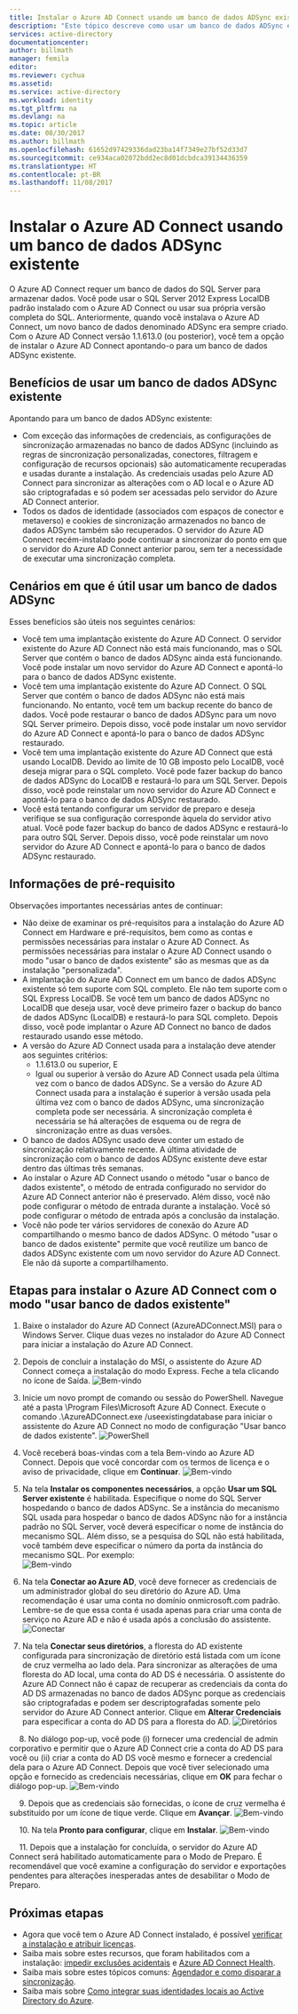 ```yaml
---
title: Instalar o Azure AD Connect usando um banco de dados ADSync existente | Microsoft Docs
description: "Este tópico descreve como usar um banco de dados ADSync existente."
services: active-directory
documentationcenter: 
author: billmath
manager: femila
editor: 
ms.reviewer: cychua
ms.assetid: 
ms.service: active-directory
ms.workload: identity
ms.tgt_pltfrm: na
ms.devlang: na
ms.topic: article
ms.date: 08/30/2017
ms.author: billmath
ms.openlocfilehash: 61652d97429336dad23ba14f7349e27bf52d33d7
ms.sourcegitcommit: ce934aca02072bdd2ec8d01dcbdca39134436359
ms.translationtype: HT
ms.contentlocale: pt-BR
ms.lasthandoff: 11/08/2017
---
```

# <a name="install-azure-ad-connect-using-an-existing-adsync-database"></a>Instalar o Azure AD Connect usando um banco de dados ADSync existente
O Azure AD Connect requer um banco de dados do SQL Server para armazenar dados. Você pode usar o SQL Server 2012 Express LocalDB padrão instalado com o Azure AD Connect ou usar sua própria versão completa do SQL. Anteriormente, quando você instalava o Azure AD Connect, um novo banco de dados denominado ADSync era sempre criado. Com o Azure AD Connect versão 1.1.613.0 (ou posterior), você tem a opção de instalar o Azure AD Connect apontando-o para um banco de dados ADSync existente.

## <a name="benefits-of-using-an-existing-adsync-database"></a>Benefícios de usar um banco de dados ADSync existente
Apontando para um banco de dados ADSync existente:

- Com exceção das informações de credenciais, as configurações de sincronização armazenadas no banco de dados ADSync (incluindo as regras de sincronização personalizadas, conectores, filtragem e configuração de recursos opcionais) são automaticamente recuperadas e usadas durante a instalação. As credenciais usadas pelo Azure AD Connect para sincronizar as alterações com o AD local e o Azure AD são criptografadas e só podem ser acessadas pelo servidor do Azure AD Connect anterior.
- Todos os dados de identidade (associados com espaços de conector e metaverso) e cookies de sincronização armazenados no banco de dados ADSync também são recuperados. O servidor do Azure AD Connect recém-instalado pode continuar a sincronizar do ponto em que o servidor do Azure AD Connect anterior parou, sem ter a necessidade de executar uma sincronização completa.

## <a name="scenarios-where-using-an-existing-adsync-database-is-beneficial"></a>Cenários em que é útil usar um banco de dados ADSync
Esses benefícios são úteis nos seguintes cenários:


- Você tem uma implantação existente do Azure AD Connect. O servidor existente do Azure AD Connect não está mais funcionando, mas o SQL Server que contém o banco de dados ADSync ainda está funcionando. Você pode instalar um novo servidor do Azure AD Connect e apontá-lo para o banco de dados ADSync existente. 
- Você tem uma implantação existente do Azure AD Connect. O SQL Server que contém o banco de dados ADSync não está mais funcionando. No entanto, você tem um backup recente do banco de dados. Você pode restaurar o banco de dados ADSync para um novo SQL Server primeiro. Depois disso, você pode instalar um novo servidor do Azure AD Connect e apontá-lo para o banco de dados ADSync restaurado.
- Você tem uma implantação existente do Azure AD Connect que está usando LocalDB. Devido ao limite de 10 GB imposto pelo LocalDB, você deseja migrar para o SQL completo. Você pode fazer backup do banco de dados ADSync do LocalDB e restaurá-lo para um SQL Server. Depois disso, você pode reinstalar um novo servidor do Azure AD Connect e apontá-lo para o banco de dados ADSync restaurado.
- Você está tentando configurar um servidor de preparo e deseja verifique se sua configuração corresponde àquela do servidor ativo atual. Você pode fazer backup do banco de dados ADSync e restaurá-lo para outro SQL Server. Depois disso, você pode reinstalar um novo servidor do Azure AD Connect e apontá-lo para o banco de dados ADSync restaurado.

## <a name="prerequisite-information"></a>Informações de pré-requisito

Observações importantes necessárias antes de continuar:

- Não deixe de examinar os pré-requisitos para a instalação do Azure AD Connect em Hardware e pré-requisitos, bem como as contas e permissões necessárias para instalar o Azure AD Connect. As permissões necessárias para instalar o Azure AD Connect usando o modo "usar o banco de dados existente" são as mesmas que as da instalação "personalizada".
- A implantação do Azure AD Connect em um banco de dados ADSync existente só tem suporte com SQL completo. Ele não tem suporte com o SQL Express LocalDB. Se você tem um banco de dados ADSync no LocalDB que deseja usar, você deve primeiro fazer o backup do banco de dados ADSync (LocalDB) e restaurá-lo para SQL completo. Depois disso, você pode implantar o Azure AD Connect no banco de dados restaurado usando esse método.
- A versão do Azure AD Connect usada para a instalação deve atender aos seguintes critérios:
    - 1.1.613.0 ou superior, E
    - Igual ou superior à versão do Azure AD Connect usada pela última vez com o banco de dados ADSync. Se a versão do Azure AD Connect usada para a instalação é superior à versão usada pela última vez com o banco de dados ADSync, uma sincronização completa pode ser necessária.  A sincronização completa é necessária se há alterações de esquema ou de regra de sincronização entre as duas versões. 
- O banco de dados ADSync usado deve conter um estado de sincronização relativamente recente. A última atividade de sincronização com o banco de dados ADSync existente deve estar dentro das últimas três semanas.
- Ao instalar o Azure AD Connect usando o método "usar o banco de dados existente", o método de entrada configurado no servidor do Azure AD Connect anterior não é preservado. Além disso, você não pode configurar o método de entrada durante a instalação. Você só pode configurar o método de entrada após a conclusão da instalação.
- Você não pode ter vários servidores de conexão do Azure AD compartilhando o mesmo banco de dados ADSync. O método "usar o banco de dados existente" permite que você reutilize um banco de dados ADSync existente com um novo servidor do Azure AD Connect. Ele não dá suporte a compartilhamento.

## <a name="steps-to-install-azure-ad-connect-with-use-existing-database-mode"></a>Etapas para instalar o Azure AD Connect com o modo "usar banco de dados existente"
1.  Baixe o instalador do Azure AD Connect (AzureADConnect.MSI) para o Windows Server. Clique duas vezes no instalador do Azure AD Connect para iniciar a instalação do Azure AD Connect.
2.  Depois de concluir a instalação do MSI, o assistente do Azure AD Connect começa a instalação do modo Express. Feche a tela clicando no ícone de Saída.
![Bem-vindo](media/active-directory-aadconnect-existing-database/db1.png)
3.  Inicie um novo prompt de comando ou sessão do PowerShell. Navegue até a pasta <drive>\Program Files\Microsoft Azure AD Connect. Execute o comando .\AzureADConnect.exe /useexistingdatabase para iniciar o assistente do Azure AD Connect no modo de configuração "Usar banco de dados existente".
![PowerShell](media/active-directory-aadconnect-existing-database/db2.png)
4.  Você receberá boas-vindas com a tela Bem-vindo ao Azure AD Connect. Depois que você concordar com os termos de licença e o aviso de privacidade, clique em **Continuar**.
![Bem-vindo](media/active-directory-aadconnect-existing-database/db3.png)
5.  Na tela **Instalar os componentes necessários**, a opção **Usar um SQL Server existente** é habilitada. Especifique o nome do SQL Server hospedando o banco de dados ADSync. Se a instância do mecanismo SQL usada para hospedar o banco de dados ADSync não for a instância padrão no SQL Server, você deverá especificar o nome de instância do mecanismo SQL. Além disso, se a pesquisa do SQL não está habilitada, você também deve especificar o número da porta da instância do mecanismo SQL. Por exemplo:         
![Bem-vindo](media/active-directory-aadconnect-existing-database/db4.png)           

6.  Na tela **Conectar ao Azure AD**, você deve fornecer as credenciais de um administrador global do seu diretório do Azure AD. Uma recomendação é usar uma conta no domínio onmicrosoft.com padrão. Lembre-se de que essa conta é usada apenas para criar uma conta de serviço no Azure AD e não é usada após a conclusão do assistente.
![Conectar](media/active-directory-aadconnect-existing-database/db5.png)
 
7.  Na tela **Conectar seus diretórios**, a floresta do AD existente configurada para sincronização de diretório está listada com um ícone de cruz vermelha ao lado dela. Para sincronizar as alterações de uma floresta do AD local, uma conta do AD DS é necessária. O assistente do Azure AD Connect não é capaz de recuperar as credenciais da conta do AD DS armazenadas no banco de dados ADSync porque as credenciais são criptografadas e podem ser descriptografadas somente pelo servidor do Azure AD Connect anterior. Clique em **Alterar Credenciais** para especificar a conta do AD DS para a floresta do AD.
![Diretórios](media/active-directory-aadconnect-existing-database/db6.png)
 
 
8.  No diálogo pop-up, você pode (i) fornecer uma credencial de admin corporativo e permitir que o Azure AD Connect crie a conta do AD DS para você ou (ii) criar a conta do AD DS você mesmo e fornecer a credencial dela para o Azure AD Connect. Depois que você tiver selecionado uma opção e fornecido as credenciais necessárias, clique em **OK** para fechar o diálogo pop-up.
![Bem-vindo](media/active-directory-aadconnect-existing-database/db7.png)
 
 
9.  Depois que as credenciais são fornecidas, o ícone de cruz vermelha é substituído por um ícone de tique verde. Clique em **Avançar**.
![Bem-vindo](media/active-directory-aadconnect-existing-database/db8.png)
 
 
10. Na tela **Pronto para configurar**, clique em **Instalar**.
![Bem-vindo](media/active-directory-aadconnect-existing-database/db9.png)
 
 
11. Depois que a instalação for concluída, o servidor do Azure AD Connect será habilitado automaticamente para o Modo de Preparo. É recomendável que você examine a configuração do servidor e exportações pendentes para alterações inesperadas antes de desabilitar o Modo de Preparo. 

## <a name="next-steps"></a>Próximas etapas

- Agora que você tem o Azure AD Connect instalado, é possível [verificar a instalação e atribuir licenças](active-directory-aadconnect-whats-next.md).
- Saiba mais sobre estes recursos, que foram habilitados com a instalação: [impedir exclusões acidentais](active-directory-aadconnectsync-feature-prevent-accidental-deletes.md) e [Azure AD Connect Health](../connect-health/active-directory-aadconnect-health-sync.md).
- Saiba mais sobre estes tópicos comuns: [Agendador e como disparar a sincronização](active-directory-aadconnectsync-feature-scheduler.md).
- Saiba mais sobre [Como integrar suas identidades locais ao Active Directory do Azure](active-directory-aadconnect.md).
